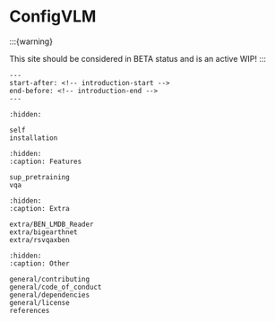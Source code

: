 # ConfigVLM

:::{warning}

This site should be considered in BETA status and is an active WIP!
:::

```{include} ../README.md
---
start-after: <!-- introduction-start -->
end-before: <!-- introduction-end -->
---
```

```{toctree}
:hidden:

self
installation
```

```{toctree}
:hidden:
:caption: Features

sup_pretraining
vqa
```

```{toctree}
:hidden:
:caption: Extra

extra/BEN_LMDB_Reader
extra/bigearthnet
extra/rsvqaxben
```

```{toctree}
:hidden:
:caption: Other

general/contributing
general/code_of_conduct
general/dependencies
general/license
references
```
